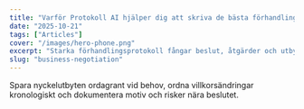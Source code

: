 ```yaml
---
title: "Varför Protokoll AI hjälper dig att skriva de bästa förhandlingsprotokollen"
date: "2025-10-21"
tags: ["Articles"]
cover: "/images/hero-phone.png"
excerpt: "Starka förhandlingsprotokoll fångar beslut, åtgärder och utbytets kontext (krav och eftergifter) för snabbare och skarpare beslut."
slug: "business-negotiation"
---
```


Spara nyckelutbyten ordagrant vid behov, ordna villkorsändringar kronologiskt och dokumentera motiv och risker nära beslutet.
